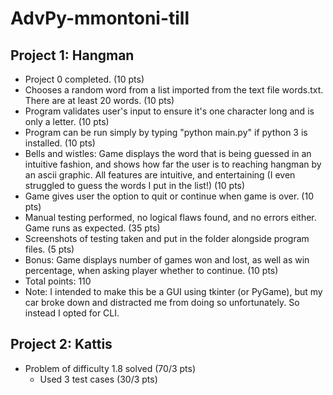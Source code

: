 # AdvPy-mmontoni-till

## Project 1: Hangman
- Project 0 completed. (10 pts)
- Chooses a random word from a list imported from the text file words.txt. There are at least 20 words. (10 pts)
- Program validates user's input to ensure it's one character long and is only a letter. (10 pts)
- Program can be run simply by typing "python main.py" if python 3 is installed. (10 pts)
- Bells and wistles: Game displays the word that is being guessed in an intuitive fashion, and shows how far the user is to reaching hangman by an ascii graphic. All features are intuitive, and entertaining (I even struggled to guess the words I put in the list!) (10 pts)
- Game gives user the option to quit or continue when game is over. (10 pts)
- Manual testing performed, no logical flaws found, and no errors either. Game runs as expected. (35 pts)
- Screenshots of testing taken and put in the folder alongside program files. (5 pts)
- Bonus: Game displays number of games won and lost, as well as win percentage, when asking player whether to continue. (10 pts)
- Total points: 110
- Note: I intended to make this be a GUI using tkinter (or PyGame), but my car broke down and distracted me from doing so unfortunately. So instead I opted for CLI.

## Project 2: Kattis
- Problem of difficulty 1.8 solved (70/3 pts)
    - Used 3 test cases (30/3 pts)